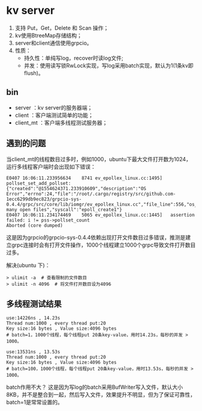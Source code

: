 # kv server
1. 支持 Put，Get，Delete 和 Scan 操作；
2. kv使用BtreeMap存储结构；
3. server和client通信使用grpcio。
4. 性质：
   - 持久性：单纯写log，recover时读log文件;
   - 并发：使用读写锁RwLock实现，写log采用batch实现，默认为1(1条kv即flush)。
## bin
- server ：kv server的服务器端；
- client ：客户端测试简单的功能；
- client_mt ：客户端多线程测试服务器；

## 遇到的问题
当client_mt的线程数目过多时，例如1000，ubuntu下最大文件打开数为1024，运行多线程客户端时会出现如下错误：
```
E0407 16:06:11.233956634    8741 ev_epollex_linux.cc:1495]   pollset_set_add_pollset: {"created":"@1554624371.233910609","description":"OS Error","errno":24,"file":"/root/.cargo/registry/src/github.com-1ecc6299db9ec823/grpcio-sys-0.4.4/grpc/src/core/lib/iomgr/ev_epollex_linux.cc","file_line":556,"os_error":"Too many open files","syscall":"epoll_create1"}
E0407 16:06:11.234174469    5065 ev_epollex_linux.cc:1445]   assertion failed: i != pss->pollset_count
Aborted (core dumped)

```
这是因为grpcio的grpcio-sys-0.4.4依赖出现打开文件数目过多错误，推测是建立grpc连接时会有打开文件操作，1000个线程建立1000个grpc导致文件打开数目过多。

解决(ubuntu 下)：
```
> ulimit -a  # 查看限制的文件数目
> ulimit -n 4096  # 将文件打开数目设为4096
```
## 多线程测试结果
```
use:14226ns , 14.23s
Thread num:1000 , every thread put:20
Key size:16 bytes , Value size:4096 bytes
# batch=1，1000个线程，每个线程put 20条key-value，用时14.23s，每秒的并发 > 1000。
```
```
use:13531ns , 13.53s
Thread num:1000 , every thread put:20
Key size:16 bytes , Value size:4096 bytes
# batch=100，1000个线程，每个线程put 20条key-value，用时13.53s，每秒的并发 > 1000。
```
batch作用不大？
这是因为写log的batch采用BufWriter写入文件，默认大小8KB，并不是整合到一起，然后写入文件，效果提升不明显，但为了保证可靠性，batch=1是常常设置的。
